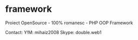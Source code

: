 framework
=========

Proiect OpenSource - 100% romanesc - PHP OOP Framework

Contact:
Y!M: mihaiz2008
Skype: double.web1
